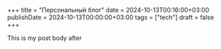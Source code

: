 +++
title = "Персональный блог"
date = 2024-10-13T00:16:00+03:00
publishDate = 2024-10-13T00:00:00+03:00
tags = ["tech"]
draft = false
+++

This is my post body
after
